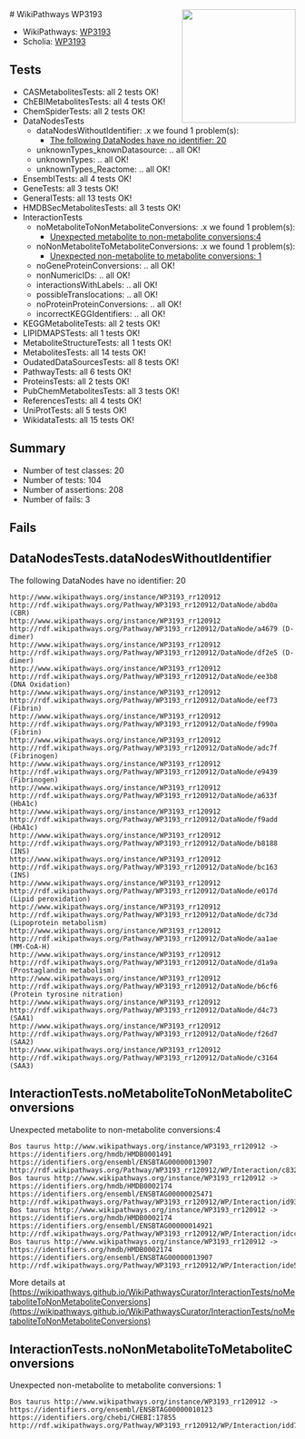 <img style="float: right; width: 200px" src="https://upload.wikimedia.org/wikipedia/commons/thumb/8/83/Wplogo_with_text_500.png/640px-Wplogo_with_text_500.png" />
# WikiPathways WP3193

* WikiPathways: [WP3193](https://new.wikipathways.org/pathways/WP3193)
* Scholia: [WP3193](https://scholia.toolforge.org/wikipathways/WP3193)
## Tests
* CASMetabolitesTests: all 2 tests OK!
* ChEBIMetabolitesTests: all 4 tests OK!
* ChemSpiderTests: all 2 tests OK!
* DataNodesTests
    * dataNodesWithoutIdentifier: .x we found 1 problem(s):
        * [The following DataNodes have no identifier: 20](#8792c4af)
    * unknownTypes_knownDatasource: .. all OK!
    * unknownTypes: .. all OK!
    * unknownTypes_Reactome: .. all OK!
* EnsemblTests: all 4 tests OK!
* GeneTests: all 3 tests OK!
* GeneralTests: all 13 tests OK!
* HMDBSecMetabolitesTests: all 3 tests OK!
* InteractionTests
    * noMetaboliteToNonMetaboliteConversions: .x we found 1 problem(s):
        * [Unexpected metabolite to non-metabolite conversions:4](#a27bf370)
    * noNonMetaboliteToMetaboliteConversions: .x we found 1 problem(s):
        * [Unexpected non-metabolite to metabolite conversions: 1](#4b4cfabf)
    * noGeneProteinConversions: .. all OK!
    * nonNumericIDs: .. all OK!
    * interactionsWithLabels: .. all OK!
    * possibleTranslocations: .. all OK!
    * noProteinProteinConversions: .. all OK!
    * incorrectKEGGIdentifiers: .. all OK!
* KEGGMetaboliteTests: all 2 tests OK!
* LIPIDMAPSTests: all 1 tests OK!
* MetaboliteStructureTests: all 1 tests OK!
* MetabolitesTests: all 14 tests OK!
* OudatedDataSourcesTests: all 8 tests OK!
* PathwayTests: all 6 tests OK!
* ProteinsTests: all 2 tests OK!
* PubChemMetabolitesTests: all 3 tests OK!
* ReferencesTests: all 4 tests OK!
* UniProtTests: all 5 tests OK!
* WikidataTests: all 15 tests OK!


## Summary

* Number of test classes: 20
* Number of tests: 104
* Number of assertions: 208
* Number of fails: 3

## Fails

<a name="8792c4af" />

## DataNodesTests.dataNodesWithoutIdentifier

The following DataNodes have no identifier: 20
```
http://www.wikipathways.org/instance/WP3193_rr120912 http://rdf.wikipathways.org/Pathway/WP3193_rr120912/DataNode/abd0a (CBR)
http://www.wikipathways.org/instance/WP3193_rr120912 http://rdf.wikipathways.org/Pathway/WP3193_rr120912/DataNode/a4679 (D-dimer)
http://www.wikipathways.org/instance/WP3193_rr120912 http://rdf.wikipathways.org/Pathway/WP3193_rr120912/DataNode/df2e5 (D-dimer)
http://www.wikipathways.org/instance/WP3193_rr120912 http://rdf.wikipathways.org/Pathway/WP3193_rr120912/DataNode/ee3b8 (DNA Oxidation)
http://www.wikipathways.org/instance/WP3193_rr120912 http://rdf.wikipathways.org/Pathway/WP3193_rr120912/DataNode/eef73 (Fibrin)
http://www.wikipathways.org/instance/WP3193_rr120912 http://rdf.wikipathways.org/Pathway/WP3193_rr120912/DataNode/f990a (Fibrin)
http://www.wikipathways.org/instance/WP3193_rr120912 http://rdf.wikipathways.org/Pathway/WP3193_rr120912/DataNode/adc7f (Fibrinogen)
http://www.wikipathways.org/instance/WP3193_rr120912 http://rdf.wikipathways.org/Pathway/WP3193_rr120912/DataNode/e9439 (Fibrinogen)
http://www.wikipathways.org/instance/WP3193_rr120912 http://rdf.wikipathways.org/Pathway/WP3193_rr120912/DataNode/a633f (HbA1c)
http://www.wikipathways.org/instance/WP3193_rr120912 http://rdf.wikipathways.org/Pathway/WP3193_rr120912/DataNode/f9add (HbA1c)
http://www.wikipathways.org/instance/WP3193_rr120912 http://rdf.wikipathways.org/Pathway/WP3193_rr120912/DataNode/b8188 (INS)
http://www.wikipathways.org/instance/WP3193_rr120912 http://rdf.wikipathways.org/Pathway/WP3193_rr120912/DataNode/bc163 (INS)
http://www.wikipathways.org/instance/WP3193_rr120912 http://rdf.wikipathways.org/Pathway/WP3193_rr120912/DataNode/e017d (Lipid peroxidation)
http://www.wikipathways.org/instance/WP3193_rr120912 http://rdf.wikipathways.org/Pathway/WP3193_rr120912/DataNode/dc73d (Lipoprotein metabolism)
http://www.wikipathways.org/instance/WP3193_rr120912 http://rdf.wikipathways.org/Pathway/WP3193_rr120912/DataNode/aa1ae (MM-CoA-H)
http://www.wikipathways.org/instance/WP3193_rr120912 http://rdf.wikipathways.org/Pathway/WP3193_rr120912/DataNode/d1a9a (Prostaglandin metabolism)
http://www.wikipathways.org/instance/WP3193_rr120912 http://rdf.wikipathways.org/Pathway/WP3193_rr120912/DataNode/b6cf6 (Protein tyrosine nitration)
http://www.wikipathways.org/instance/WP3193_rr120912 http://rdf.wikipathways.org/Pathway/WP3193_rr120912/DataNode/d4c73 (SAA1)
http://www.wikipathways.org/instance/WP3193_rr120912 http://rdf.wikipathways.org/Pathway/WP3193_rr120912/DataNode/f26d7 (SAA2)
http://www.wikipathways.org/instance/WP3193_rr120912 http://rdf.wikipathways.org/Pathway/WP3193_rr120912/DataNode/c3164 (SAA3)
```

<a name="a27bf370" />

## InteractionTests.noMetaboliteToNonMetaboliteConversions

Unexpected metabolite to non-metabolite conversions:4
```
Bos taurus http://www.wikipathways.org/instance/WP3193_rr120912 -> https://identifiers.org/hmdb/HMDB0001491 https://identifiers.org/ensembl/ENSBTAG00000013907 http://rdf.wikipathways.org/Pathway/WP3193_rr120912/WP/Interaction/c8326
Bos taurus http://www.wikipathways.org/instance/WP3193_rr120912 -> https://identifiers.org/hmdb/HMDB0002174 https://identifiers.org/ensembl/ENSBTAG00000025471 http://rdf.wikipathways.org/Pathway/WP3193_rr120912/WP/Interaction/id933b9fdc
Bos taurus http://www.wikipathways.org/instance/WP3193_rr120912 -> https://identifiers.org/hmdb/HMDB0002174 https://identifiers.org/ensembl/ENSBTAG00000014921 http://rdf.wikipathways.org/Pathway/WP3193_rr120912/WP/Interaction/idccfc7228
Bos taurus http://www.wikipathways.org/instance/WP3193_rr120912 -> https://identifiers.org/hmdb/HMDB0002174 https://identifiers.org/ensembl/ENSBTAG00000013907 http://rdf.wikipathways.org/Pathway/WP3193_rr120912/WP/Interaction/ide54eefdb
```

More details at [https://wikipathways.github.io/WikiPathwaysCurator/InteractionTests/noMetaboliteToNonMetaboliteConversions](https://wikipathways.github.io/WikiPathwaysCurator/InteractionTests/noMetaboliteToNonMetaboliteConversions)

<a name="4b4cfabf" />

## InteractionTests.noNonMetaboliteToMetaboliteConversions

Unexpected non-metabolite to metabolite conversions: 1
```
Bos taurus http://www.wikipathways.org/instance/WP3193_rr120912 -> https://identifiers.org/ensembl/ENSBTAG00000010123 https://identifiers.org/chebi/CHEBI:17855 http://rdf.wikipathways.org/Pathway/WP3193_rr120912/WP/Interaction/idd7fac72d
```

